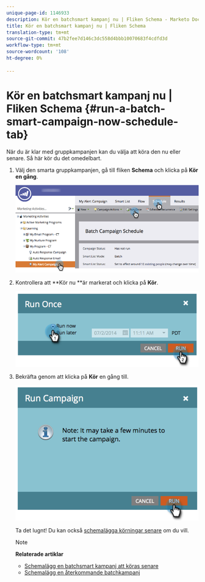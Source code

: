 ```yaml
---
unique-page-id: 1146933
description: Kör en batchsmart kampanj nu | Fliken Schema - Marketo Docs - produktdokumentation
title: Kör en batchsmart kampanj nu | Fliken Schema
translation-type: tm+mt
source-git-commit: 47b2fee7d146c3dc558d4bbb10070683f4cdfd3d
workflow-type: tm+mt
source-wordcount: '108'
ht-degree: 0%

---
```



# Kör en batchsmart kampanj nu | Fliken Schema {#run-a-batch-smart-campaign-now-schedule-tab}

När du är klar med gruppkampanjen kan du välja att köra den nu eller senare. Så här kör du det omedelbart.

1. Välj den smarta gruppkampanjen, gå till fliken **Schema** och klicka på **Kör en gång**.

   ![](assets/runcampaignnow-hands.png)

1. Kontrollera att **Kör nu **är markerat och klicka på **Kör**.

   ![](assets/image2014-9-19-15-3a57-3a4.png)

1. Bekräfta genom att klicka på **Kör** en gång till.

   ![](assets/image2014-9-19-15-3a57-3a19.png)

   Ta det lugnt! Du kan också [schemalägga körningar senare](schedule-a-batch-smart-campaign-to-run-later.md) om du vill.

   >[!NOTE]
   >
   >**Relaterade artiklar**
   >
   >    
   >    
   >    * [Schemalägg en batchsmart kampanj att köras senare](schedule-a-batch-smart-campaign-to-run-later.md)
   >    * [Schemalägg en återkommande batchkampanj](schedule-a-recurring-batch-campaign.md)


